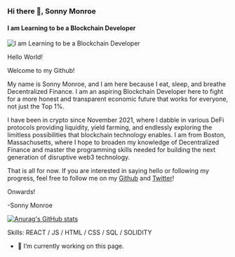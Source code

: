 ### Hi there 👋, Sonny Monroe
#### I am Learning to be a Blockchain Developer
![I am Learning to be a Blockchain Developer](https://pbs.twimg.com/profile_banners/1482843857943412743/1650832441/1500x500)

Hello World!

Welcome to my Github!

My name is Sonny Monroe, and I am here because I eat, sleep, and breathe Decentralized Finance. I am an aspiring Blockchain Developer here to fight for a more honest and transparent economic future that works for everyone, not just the Top 1%.

I have been in crypto since November 2021, where I dabble in various DeFi protocols providing liquidity, yield farming, and endlessly exploring the limitless possibilities that blockchain technology enables. I am from Boston, Massachusetts, where I hope to broaden my knowledge of Decentralized Finance and master the programming skills needed for building the next generation of disruptive web3 technology.

That is all for now. If you are interested in saying hello or following my progress, feel free to follow me on my [Github](https://github.com/SonnyMonroe) and [Twitter](https://twitter.com/SonnyTheDegen)!

Onwards!

-Sonny Monroe

[![Anurag's GitHub stats](https://github-readme-stats.vercel.app/api?username=SonnyMonroe)](https://github.com/anuraghazra/github-readme-stats)

Skills: REACT / JS / HTML / CSS / SQL / SOLIDITY

- 🔭 I’m currently working on this page. 
